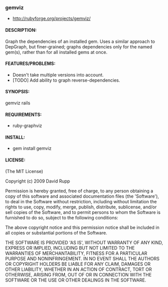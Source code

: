 ### gemviz

* http://rubyforge.org/projects/gemviz/

#### DESCRIPTION:

Graph the dependencies of an installed gem. Uses a similar approach to
DepGraph, but finer-grained; graphs dependencies only for the named
gem(s), rather than for all installed gems at once.

#### FEATURES/PROBLEMS:

* Doesn't take multiple versions into account.
* [TODO] Add ability to graph reverse-dependencies.

#### SYNOPSIS:

  gemviz rails

#### REQUIREMENTS:

* ruby-graphviz

#### INSTALL:

* gem install gemviz

#### LICENSE:

(The MIT License)

Copyright (c) 2009 David Rupp

Permission is hereby granted, free of charge, to any person obtaining
a copy of this software and associated documentation files (the
'Software'), to deal in the Software without restriction, including
without limitation the rights to use, copy, modify, merge, publish,
distribute, sublicense, and/or sell copies of the Software, and to
permit persons to whom the Software is furnished to do so, subject to
the following conditions:

The above copyright notice and this permission notice shall be
included in all copies or substantial portions of the Software.

THE SOFTWARE IS PROVIDED 'AS IS', WITHOUT WARRANTY OF ANY KIND,
EXPRESS OR IMPLIED, INCLUDING BUT NOT LIMITED TO THE WARRANTIES OF
MERCHANTABILITY, FITNESS FOR A PARTICULAR PURPOSE AND NONINFRINGEMENT.
IN NO EVENT SHALL THE AUTHORS OR COPYRIGHT HOLDERS BE LIABLE FOR ANY
CLAIM, DAMAGES OR OTHER LIABILITY, WHETHER IN AN ACTION OF CONTRACT,
TORT OR OTHERWISE, ARISING FROM, OUT OF OR IN CONNECTION WITH THE
SOFTWARE OR THE USE OR OTHER DEALINGS IN THE SOFTWARE.
